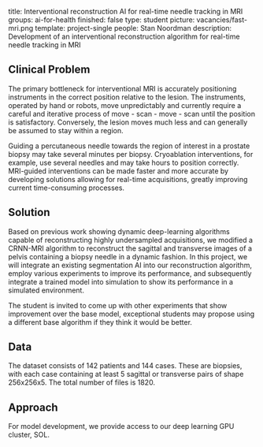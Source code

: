 title: Interventional reconstruction AI for real-time needle tracking in MRI
groups: ai-for-health
finished: false
type: student
picture: vacancies/fast-mri.png
template: project-single
people: Stan Noordman
description: Development of an interventional reconstruction algorithm for real-time needle tracking in MRI


## Clinical Problem
The primary bottleneck for interventional MRI is accurately positioning instruments in the correct position relative to the lesion. The instruments, operated by hand or robots, move unpredictably and currently require a careful and iterative process of move - scan - move - scan until the position is satisfactory. Conversely, the lesion moves much less and can generally be assumed to stay within a region.

Guiding a percutaneous needle towards the region of interest in a prostate biopsy may take several minutes per biopsy. Cryoablation interventions, for example, use several needles and may take hours to position correctly. MRI-guided interventions can be made faster and more accurate by developing solutions allowing for real-time acquisitions, greatly improving current time-consuming processes.


## Solution
Based on previous work showing dynamic deep-learning algorithms capable of reconstructing highly undersampled acquisitions, we modified a CRNN-MRI algorithm to reconstruct the sagittal and transverse images of a pelvis containing a biopsy needle in a dynamic fashion. In this project, we will integrate an existing segmentation AI into our reconstruction algorithm, employ various experiments to improve its performance, and subsequently integrate a trained model into simulation to show its performance in a simulated environment.

The student is invited to come up with other experiments that show improvement over the base model, exceptional students may propose using a different base algorithm if they think it would be better.


## Data
The dataset consists of 142 patients and 144 cases. These are biopsies, with each case containing at least 5 sagittal or transverse pairs of shape 256x256x5. The total number of files is 1820.

## Approach
For model development, we provide access to our deep learning GPU cluster, SOL.
